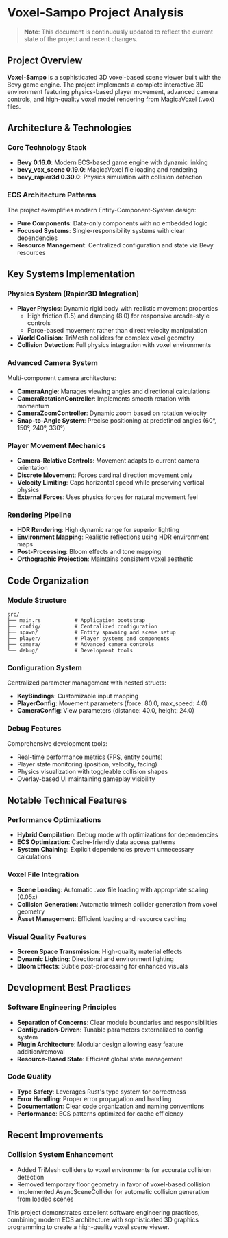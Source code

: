 # Voxel-Sampo Project Analysis

> **Note**: This document is continuously updated to reflect the current state of the project and recent changes.

## Project Overview

**Voxel-Sampo** is a sophisticated 3D voxel-based scene viewer built with the Bevy game engine. The project implements a complete interactive 3D environment featuring physics-based player movement, advanced camera controls, and high-quality voxel model rendering from MagicaVoxel (.vox) files.

## Architecture & Technologies

### Core Technology Stack
- **Bevy 0.16.0**: Modern ECS-based game engine with dynamic linking
- **bevy_vox_scene 0.19.0**: MagicaVoxel file loading and rendering
- **bevy_rapier3d 0.30.0**: Physics simulation with collision detection

### ECS Architecture Patterns
The project exemplifies modern Entity-Component-System design:
- **Pure Components**: Data-only components with no embedded logic
- **Focused Systems**: Single-responsibility systems with clear dependencies
- **Resource Management**: Centralized configuration and state via Bevy resources

## Key Systems Implementation

### Physics System (Rapier3D Integration)
- **Player Physics**: Dynamic rigid body with realistic movement properties
  - High friction (1.5) and damping (8.0) for responsive arcade-style controls
  - Force-based movement rather than direct velocity manipulation
- **World Collision**: TriMesh colliders for complex voxel geometry
- **Collision Detection**: Full physics integration with voxel environments

### Advanced Camera System
Multi-component camera architecture:
- **CameraAngle**: Manages viewing angles and directional calculations
- **CameraRotationController**: Implements smooth rotation with momentum
- **CameraZoomController**: Dynamic zoom based on rotation velocity
- **Snap-to-Angle System**: Precise positioning at predefined angles (60°, 150°, 240°, 330°)

### Player Movement Mechanics
- **Camera-Relative Controls**: Movement adapts to current camera orientation
- **Discrete Movement**: Forces cardinal direction movement only
- **Velocity Limiting**: Caps horizontal speed while preserving vertical physics
- **External Forces**: Uses physics forces for natural movement feel

### Rendering Pipeline
- **HDR Rendering**: High dynamic range for superior lighting
- **Environment Mapping**: Realistic reflections using HDR environment maps
- **Post-Processing**: Bloom effects and tone mapping
- **Orthographic Projection**: Maintains consistent voxel aesthetic

## Code Organization

### Module Structure
```
src/
├── main.rs           # Application bootstrap
├── config/           # Centralized configuration
├── spawn/            # Entity spawning and scene setup
├── player/           # Player systems and components
├── camera/           # Advanced camera controls
└── debug/            # Development tools
```

### Configuration System
Centralized parameter management with nested structs:
- **KeyBindings**: Customizable input mapping
- **PlayerConfig**: Movement parameters (force: 80.0, max_speed: 4.0)
- **CameraConfig**: View parameters (distance: 40.0, height: 24.0)

### Debug Features
Comprehensive development tools:
- Real-time performance metrics (FPS, entity counts)
- Player state monitoring (position, velocity, facing)
- Physics visualization with toggleable collision shapes
- Overlay-based UI maintaining gameplay visibility

## Notable Technical Features

### Performance Optimizations
- **Hybrid Compilation**: Debug mode with optimizations for dependencies
- **ECS Optimization**: Cache-friendly data access patterns
- **System Chaining**: Explicit dependencies prevent unnecessary calculations

### Voxel File Integration
- **Scene Loading**: Automatic .vox file loading with appropriate scaling (0.05x)
- **Collision Generation**: Automatic trimesh collider generation from voxel geometry
- **Asset Management**: Efficient loading and resource caching

### Visual Quality Features
- **Screen Space Transmission**: High-quality material effects
- **Dynamic Lighting**: Directional and environment lighting
- **Bloom Effects**: Subtle post-processing for enhanced visuals

## Development Best Practices

### Software Engineering Principles
- **Separation of Concerns**: Clear module boundaries and responsibilities
- **Configuration-Driven**: Tunable parameters externalized to config system
- **Plugin Architecture**: Modular design allowing easy feature addition/removal
- **Resource-Based State**: Efficient global state management

### Code Quality
- **Type Safety**: Leverages Rust's type system for correctness
- **Error Handling**: Proper error propagation and handling
- **Documentation**: Clear code organization and naming conventions
- **Performance**: ECS patterns optimized for cache efficiency

## Recent Improvements

### Collision System Enhancement
- Added TriMesh colliders to voxel environments for accurate collision detection
- Removed temporary floor geometry in favor of voxel-based collision
- Implemented AsyncSceneCollider for automatic collision generation from loaded scenes

This project demonstrates excellent software engineering practices, combining modern ECS architecture with sophisticated 3D graphics programming to create a high-quality voxel scene viewer.